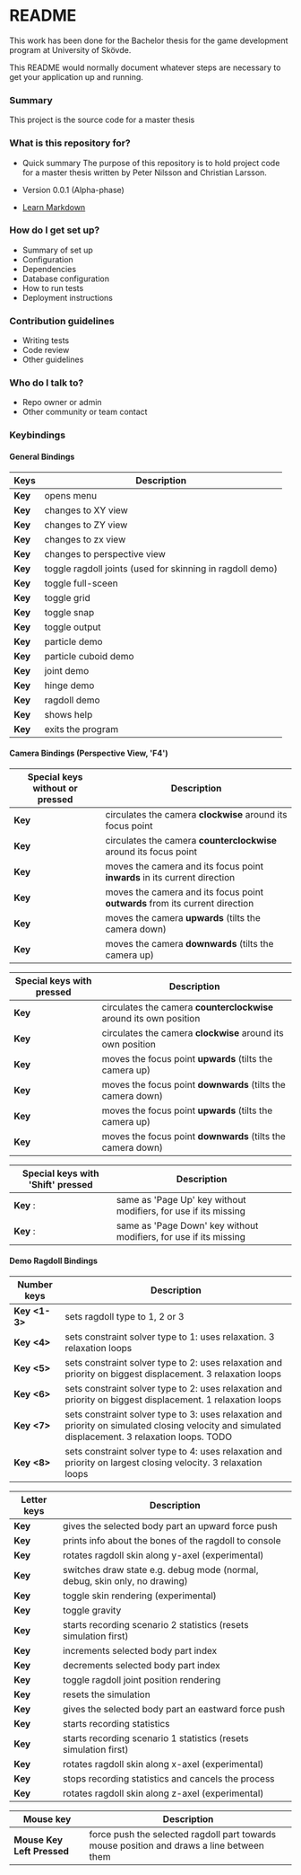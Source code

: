 # README #

This work has been done for the Bachelor thesis for the game development program at University of Skövde.

This README would normally document whatever steps are necessary to get your application up and running.

### Summary ###

This project is the source code for a master thesis

### What is this repository for? ###

* Quick summary
The purpose of this repository is to hold project code for a master thesis written by Peter Nilsson and Christian Larsson.

* Version
0.0.1 (Alpha-phase)

* [Learn Markdown](https://bitbucket.org/tutorials/markdowndemo)

### How do I get set up? ###

* Summary of set up
* Configuration
* Dependencies
* Database configuration
* How to run tests
* Deployment instructions

### Contribution guidelines ###

* Writing tests
* Code review
* Other guidelines

### Who do I talk to? ###

* Repo owner or admin
* Other community or team contact

### Keybindings ###

#### General Bindings ####

| Keys					| Description														    |
| --------------------- | --------------------------------------------------------- |
| **Key <Right-click>** | opens menu 											    |
| **Key <F1>**			| changes to XY view									    |
| **Key <F2>**			| changes to ZY view									    |
| **Key <F3>**			| changes to zx view									    |
| **Key <F4>**			| changes to perspective view							    |
| **Key <F5>**			| toggle ragdoll joints (used for skinning in ragdoll demo) |
| **Key <F9>**			| toggle full-sceen											|
| **Key <F10>**			| toggle grid												|
| **Key <F11>**			| toggle snap												|
| **Key <F12>**			| toggle output												|
| **Key <Shift-F1>**	| particle demo												|
| **Key <Shift-F2>**	| particle cuboid demo										|
| **Key <Shift-F3>**	| joint demo												|
| **Key <Shift-F4>**	| hinge demo												|
| **Key <Shift-F5>**	| ragdoll demo												|
| **Key <HOME>**		| shows help												|
| **Key <ESC>**			| exits the program											|

#### Camera Bindings (Perspective View, 'F4') ####

| Special keys **without** <Ctrl> or <Alt> pressed | Description														    	   			  |
| ------------------------------------------------ | ---------------------------------------------------------------------------- |
| **Key <Left>**								   | circulates the camera **clockwise** around its focus point 	   			  |
| **Key <Right>**								   | circulates the camera **counterclockwise** around its focus point 			  |
| **Key <Up>**									   | moves the camera and its focus point **inwards** in its current direction    |
| **Key <Down>**								   | moves the camera and its focus point **outwards** from its current direction |
| **Key <Page Up>** 							   | moves the camera **upwards** (tilts the camera down)						  |
| **Key <Page Down>**							   | moves the camera **downwards** (tilts the camera up)						  |

| Special keys **with** <Ctrl> pressed | Description													      |
| ------------------------------------ | -------------------------------------------------------------------- |
| **Key <Left>**			  		   | circulates the camera **counterclockwise** around its own position   |
| **Key <Right>**			  		   | circulates the camera **clockwise** around its own position		  |
| **Key <Up>**				  		   | moves the focus point **upwards** (tilts the camera up)			  |
| **Key <Down>**			  		   | moves the focus point **downwards** (tilts the camera down)		  |
| **Key <Page Up>** 		  		   | moves the focus point **upwards** (tilts the camera up)			  |
| **Key <Page Down>**		  		   | moves the focus point **downwards** (tilts the camera down)		  |

| Special keys **with** 'Shift' pressed | Description										  			  	|
| ------------------------------------- | ----------------------------------------------------------------- |
| **Key <Up>**:							| same as 'Page Up' key without modifiers, for use if its missing	|
| **Key <Down>**: 						| same as 'Page Down' key without modifiers, for use if its missing	|

#### Demo Ragdoll Bindings ####

| Number keys             	  | Description																																		  |
| --------------------------- | ------------------------------------------------------------------------------------------------------------------------------------------------- |
| **Key <1-3>**		  	  	  |	sets ragdoll type to 1, 2 or 3																													  |
| **Key <4>**			  	  |	sets constraint solver type to 1: uses relaxation. 3 relaxation loops																			  |
| **Key <5>**			  	  |	sets constraint solver type to 2: uses relaxation and priority on biggest displacement. 3 relaxation loops										  |
| **Key <6>**			  	  |	sets constraint solver type to 2: uses relaxation and priority on biggest displacement. 1 relaxation loops										  |
| **Key <7>**			  	  |	sets constraint solver type to 3: uses relaxation and priority on simulated closing velocity and simulated displacement. 3 relaxation loops. TODO |
| **Key <8>**			  	  |	sets constraint solver type to 4: uses relaxation and priority on largest closing velocity. 3 relaxation loops									  |


| Letter keys			  	  |	Description											  			 		   |
| --------------------------- | -------------------------------------------------------------------------- |
| **Key <A>**			  	  | gives the selected body part an upward force push				 		   |
| **Key <B>**			  	  | prints info about the bones of the ragdoll to console				 	   |
| **Key <C>**			  	  | rotates ragdoll skin along y-axel (experimental)					 	   |
| **Key <D>**			  	  |	switches draw state e.g. debug mode (normal, debug, skin only, no drawing) |
| **Key <F>**			  	  |	toggle skin rendering (experimental)		 		   					   |
| **Key <G>**			  	  |	toggle gravity										  			 		   |
| **Key <I>**			  	  |	starts recording scenario 2 statistics (resets simulation first) 		   |
| **Key <J>**			  	  |	increments selected body part index					  			 		   |
| **Key <K>**			  	  |	decrements selected body part index					  			 		   |
| **Key <L>**			  	  |	toggle ragdoll joint position rendering					  			 	   |
| **Key <R>**			  	  |	resets the simulation								  			 		   |
| **Key <S>**			  	  |	gives the selected body part an eastward force push				 		   |
| **Key <T>**			  	  |	starts recording statistics							  			 		   |
| **Key <U>**			  	  |	starts recording scenario 1 statistics (resets simulation first) 		   |
| **Key <X>**			  	  |	rotates ragdoll skin along x-axel (experimental)	  			 		   |
| **Key <Y>**			  	  |	stops recording statistics and cancels the process	  			 		   |
| **Key <Z>**			  	  |	rotates ragdoll skin along z-axel (experimental)	  			 		   |

| Mouse key			      	  | Description																		          |
| --------------------------- | ----------------------------------------------------------------------------------------- |
| **Mouse Key Left Pressed**  | force push the selected ragdoll part towards mouse position and draws a line between them |
